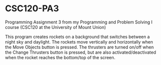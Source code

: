 # CSC120-PA3

Programming Assignment 3 from my Programming and Problem Solving I course (CSC120 at the University of Mount Union)

This program creates rockets on a background that switches between a night sky and daylight. 
The rockets move vertically and horizontally when the Move Objects button is pressed. The thrusters 
are turned on/off when the Change Thrusters button is pressed, but are also activated/deactivated
when the rocket reaches the bottom/top of the screen.
